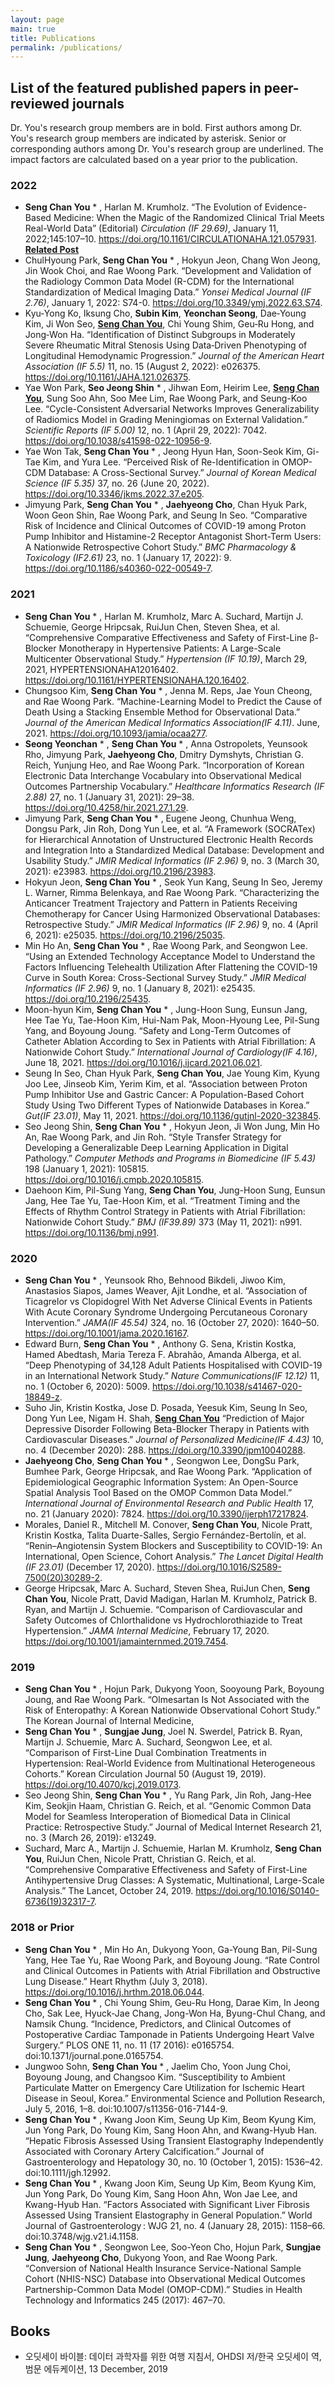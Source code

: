 ```yaml
---
layout: page
main: true
title: Publications
permalink: /publications/
---
```


## List of the featured published papers in peer-reviewed journals
Dr. You's research group members are in bold.
First authors among Dr. You's research group members are indicated by asterisk. Senior or corresponding authors among Dr. You's research group are underlined. The impact factors are calculated based on a year prior to the publication.

### 2022
- **Seng Chan You** * , Harlan M. Krumholz. “The Evolution of Evidence-Based Medicine: When the Magic of the Randomized Clinical Trial Meets Real-World Data” (Editorial) *Circulation (IF 29.69)*, January 11, 2022;145:107–10. https://doi.org/10.1161/CIRCULATIONAHA.121.057931.
**[Related Post](/2022/02/01/Pub-CirEditorial.html)**
- ChulHyoung Park, **Seng Chan You** * , Hokyun Jeon, Chang Won Jeong, Jin Wook Choi, and Rae Woong Park. “Development and Validation of the Radiology Common Data Model (R-CDM) for the International Standardization of Medical Imaging Data.” *Yonsei Medical Journal (IF 2.76)*, January 1, 2022: S74-0. https://doi.org/10.3349/ymj.2022.63.S74.
- Kyu‐Yong Ko, Iksung Cho, **Subin Kim**, **Yeonchan Seong**, Dae‐Young Kim, Ji Won Seo, **<u>Seng Chan You</u>**, Chi Young Shim, Geu‐Ru Hong, and Jong‐Won Ha. “Identification of Distinct Subgroups in Moderately Severe Rheumatic Mitral Stenosis Using Data‐Driven Phenotyping of Longitudinal Hemodynamic Progression.” *Journal of the American Heart Association (IF 5.5)* 11, no. 15 (August 2, 2022): e026375. https://doi.org/10.1161/JAHA.121.026375.
- Yae Won Park, **Seo Jeong Shin** * , Jihwan Eom, Heirim Lee, **<u>Seng Chan You</u>**, Sung Soo Ahn, Soo Mee Lim, Rae Woong Park, and Seung-Koo Lee. “Cycle-Consistent Adversarial Networks Improves Generalizability of Radiomics Model in Grading Meningiomas on External Validation.” *Scientific Reports (IF 5.00)* 12, no. 1 (April 29, 2022): 7042. https://doi.org/10.1038/s41598-022-10956-9.
- Yae Won Tak, **Seng Chan You** * , Jeong Hyun Han, Soon-Seok Kim, Gi-Tae Kim, and Yura Lee. “Perceived Risk of Re-Identification in OMOP-CDM Database: A Cross-Sectional Survey.” *Journal of Korean Medical Science (IF 5.35)* 37, no. 26 (June 20, 2022). https://doi.org/10.3346/jkms.2022.37.e205.
- Jimyung Park, **Seng Chan You** * , **Jaehyeong Cho**, Chan Hyuk Park, Woon Geon Shin, Rae Woong Park, and Seung In Seo. “Comparative Risk of Incidence and Clinical Outcomes of COVID-19 among Proton Pump Inhibitor and Histamine-2 Receptor Antagonist Short-Term Users: A Nationwide Retrospective Cohort Study.” *BMC Pharmacology & Toxicology (IF2.61)* 23, no. 1 (January 17, 2022): 9. https://doi.org/10.1186/s40360-022-00549-7.

### 2021
- **Seng Chan You** * , Harlan M. Krumholz, Marc A. Suchard, Martijn J. Schuemie, George Hripcsak, RuiJun Chen, Steven Shea, et al. “Comprehensive Comparative Effectiveness and Safety of First-Line β-Blocker Monotherapy in Hypertensive Patients: A Large-Scale Multicenter Observational Study.” *Hypertension (IF 10.19)*, March 29, 2021, HYPERTENSIONAHA12016402. https://doi.org/10.1161/HYPERTENSIONAHA.120.16402.
- Chungsoo Kim, **Seng Chan You** * , Jenna M. Reps, Jae Youn Cheong, and Rae Woong Park. “Machine-Learning Model to Predict the Cause of Death Using a Stacking Ensemble Method for Observational Data.” *Journal of the American Medical Informatics Association(IF 4.11)*. June, 2021. https://doi.org/10.1093/jamia/ocaa277.
- **Seong Yeonchan** * , **Seng Chan You** * , Anna Ostropolets, Yeunsook Rho, Jimyung Park, **Jaehyeong Cho**, Dmitry Dymshyts, Christian G. Reich, Yunjung Heo, and Rae Woong Park. “Incorporation of Korean Electronic Data Interchange Vocabulary into Observational Medical Outcomes Partnership Vocabulary.” *Healthcare Informatics Research (IF 2.88)* 27, no. 1 (January 31, 2021): 29–38. https://doi.org/10.4258/hir.2021.27.1.29.
- Jimyung Park, **Seng Chan You** * , Eugene Jeong, Chunhua Weng, Dongsu Park, Jin Roh, Dong Yun Lee, et al. “A Framework (SOCRATex) for Hierarchical Annotation of Unstructured Electronic Health Records and Integration Into a Standardized Medical Database: Development and Usability Study.” *JMIR Medical Informatics (IF 2.96)* 9, no. 3 (March 30, 2021): e23983. https://doi.org/10.2196/23983.
-	Hokyun Jeon, **Seng Chan You** * , Seok Yun Kang, Seung In Seo, Jeremy L. Warner, Rimma Belenkaya, and Rae Woong Park. “Characterizing the Anticancer Treatment Trajectory and Pattern in Patients Receiving Chemotherapy for Cancer Using Harmonized Observational Databases: Retrospective Study.” *JMIR Medical Informatics (IF 2.96)* 9, no. 4 (April 6, 2021): e25035. https://doi.org/10.2196/25035.
-	Min Ho An, **Seng Chan You** * , Rae Woong Park, and Seongwon Lee. “Using an Extended Technology Acceptance Model to Understand the Factors Influencing Telehealth Utilization After Flattening the COVID-19 Curve in South Korea: Cross-Sectional Survey Study.” *JMIR Medical Informatics (IF 2.96)* 9, no. 1 (January 8, 2021): e25435. https://doi.org/10.2196/25435.
- Moon-hyun Kim, **Seng Chan You** * , Jung-Hoon Sung, Eunsun Jang, Hee Tae Yu, Tae-Hoon Kim, Hui-Nam Pak, Moon-Hyoung Lee, Pil-Sung Yang, and Boyoung Joung. “Safety and Long-Term Outcomes of Catheter Ablation According to Sex in Patients with Atrial Fibrillation: A Nationwide Cohort Study.” *International Journal of Cardiology(IF 4.16)*, June 18, 2021. https://doi.org/10.1016/j.ijcard.2021.06.021.
- Seung In Seo, Chan Hyuk Park, **Seng Chan You**, Jae Young Kim, Kyung Joo Lee, Jinseob Kim, Yerim Kim, et al. “Association between Proton Pump Inhibitor Use and Gastric Cancer: A Population-Based Cohort Study Using Two Different Types of Nationwide Databases in Korea.” *Gut(IF 23.01)*, May 11, 2021. https://doi.org/10.1136/gutjnl-2020-323845.
- Seo Jeong Shin, **Seng Chan You** * , Hokyun Jeon, Ji Won Jung, Min Ho An, Rae Woong Park, and Jin Roh. “Style Transfer Strategy for Developing a Generalizable Deep Learning Application in Digital Pathology.” *Computer Methods and Programs in Biomedicine (IF 5.43)* 198 (January 1, 2021): 105815. https://doi.org/10.1016/j.cmpb.2020.105815.
- Daehoon Kim, Pil-Sung Yang, **Seng Chan You**, Jung-Hoon Sung, Eunsun Jang, Hee Tae Yu, Tae-Hoon Kim, et al. “Treatment Timing and the Effects of Rhythm Control Strategy in Patients with Atrial Fibrillation: Nationwide Cohort Study.” *BMJ (IF39.89)* 373 (May 11, 2021): n991. https://doi.org/10.1136/bmj.n991.

### 2020
- **Seng Chan You** * , Yeunsook Rho, Behnood Bikdeli, Jiwoo Kim, Anastasios Siapos, James Weaver, Ajit Londhe, et al. “Association of Ticagrelor vs Clopidogrel With Net Adverse Clinical Events in Patients With Acute Coronary Syndrome Undergoing Percutaneous Coronary Intervention.” *JAMA(IF 45.54)* 324, no. 16 (October 27, 2020): 1640–50. https://doi.org/10.1001/jama.2020.16167.
- Edward Burn, **Seng Chan You** * , Anthony G. Sena, Kristin Kostka, Hamed Abedtash, Maria Tereza F. Abrahão, Amanda Alberga, et al. “Deep Phenotyping of 34,128 Adult Patients Hospitalised with COVID-19 in an International Network Study.” *Nature Communications(IF 12.12)* 11, no. 1 (October 6, 2020): 5009. https://doi.org/10.1038/s41467-020-18849-z.
- Suho Jin, Kristin Kostka, Jose D. Posada, Yeesuk Kim, Seung In Seo, Dong Yun Lee, Nigam H. Shah, **<u>Seng Chan You</u>** “Prediction of Major Depressive Disorder Following Beta-Blocker Therapy in Patients with Cardiovascular Diseases.” *Journal of Personalized Medicine(IF 4.43)* 10, no. 4 (December 2020): 288. https://doi.org/10.3390/jpm10040288.
- **Jaehyeong Cho**, **Seng Chan You** * , Seongwon Lee, DongSu Park, Bumhee Park, George Hripcsak, and Rae Woong Park. “Application of Epidemiological Geographic Information System: An Open-Source Spatial Analysis Tool Based on the OMOP Common Data Model.” *International Journal of Environmental Research and Public Health* 17, no. 21 (January 2020): 7824. https://doi.org/10.3390/ijerph17217824.
- Morales, Daniel R., Mitchell M. Conover, **Seng Chan You**, Nicole Pratt, Kristin Kostka, Talita Duarte-Salles, Sergio Fernández-Bertolín, et al. “Renin–Angiotensin System Blockers and Susceptibility to COVID-19: An International, Open Science, Cohort Analysis.” *The Lancet Digital Health (IF 23.01)* (December 17, 2020). https://doi.org/10.1016/S2589-7500(20)30289-2.
- George Hripcsak, Marc A. Suchard, Steven Shea, RuiJun Chen, **Seng Chan You**, Nicole Pratt, David Madigan, Harlan M.
Krumholz, Patrick B. Ryan, and Martijn J. Schuemie. “Comparison of Cardiovascular and Safety Outcomes of Chlorthalidone vs Hydrochlorothiazide to Treat Hypertension.” *JAMA Internal Medicine*, February 17, 2020. https://doi.org/10.1001/jamainternmed.2019.7454.

### 2019
-	**Seng Chan You** * , Hojun Park, Dukyong Yoon, Sooyoung Park, Boyoung Joung, and Rae Woong Park. “Olmesartan Is Not Associated with the Risk of Enteropathy: A Korean Nationwide Observational Cohort Study.” The Korean Journal of Internal Medicine,
-	**Seng Chan You** * , **Sungjae Jung**, Joel N. Swerdel, Patrick B. Ryan, Martijn J. Schuemie, Marc A. Suchard, Seongwon Lee, et al. “Comparison of First-Line Dual Combination Treatments in Hypertension: Real-World Evidence from Multinational Heterogeneous Cohorts.” Korean Circulation Journal 50 (August 19, 2019). https://doi.org/10.4070/kcj.2019.0173.
-	Seo Jeong Shin, **Seng Chan You** * , Yu Rang Park, Jin Roh, Jang-Hee Kim, Seokjin Haam, Christian G. Reich, et al. “Genomic Common Data Model for Seamless Interoperation of Biomedical Data in Clinical Practice: Retrospective Study.” Journal of Medical Internet Research 21, no. 3 (March 26, 2019): e13249.
- Suchard, Marc A., Martijn J. Schuemie, Harlan M. Krumholz, **Seng Chan You**, RuiJun Chen, Nicole Pratt, Christian G. Reich, et al. “Comprehensive Comparative Effectiveness and Safety of First-Line Antihypertensive Drug Classes: A Systematic, Multinational, Large-Scale Analysis.” The Lancet, October 24, 2019. https://doi.org/10.1016/S0140-6736(19)32317-7.

### 2018 or Prior
-	**Seng Chan You** * , Min Ho An, Dukyong Yoon, Ga-Young Ban, Pil-Sung Yang, Hee Tae Yu, Rae Woong Park, and Boyoung Joung. “Rate Control and Clinical Outcomes in Patients with Atrial Fibrillation and Obstructive Lung Disease.” Heart Rhythm (July 3, 2018). https://doi.org/10.1016/j.hrthm.2018.06.044.
-	**Seng Chan You** * , Chi Young Shim, Geu-Ru Hong, Darae Kim, In Jeong Cho, Sak Lee, Hyuck-Jae Chang, Jong-Won Ha, Byung-Chul Chang, and Namsik Chung. “Incidence, Predictors, and Clinical Outcomes of Postoperative Cardiac Tamponade in Patients Undergoing Heart Valve Surgery.” PLOS ONE 11, no. 11 (17 2016): e0165754. doi:10.1371/journal.pone.0165754.
-	Jungwoo Sohn, **Seng Chan You** * , Jaelim Cho, Yoon Jung Choi, Boyoung Joung, and Changsoo Kim. “Susceptibility to Ambient Particulate Matter on Emergency Care Utilization for Ischemic Heart Disease in Seoul, Korea.” Environmental Science and Pollution Research, July 5, 2016, 1–8. doi:10.1007/s11356-016-7144-9.
-	**Seng Chan You** * , Kwang Joon Kim, Seung Up Kim, Beom Kyung Kim, Jun Yong Park, Do Young Kim, Sang Hoon Ahn, and Kwang-Hyub Han. “Hepatic Fibrosis Assessed Using Transient Elastography Independently Associated with Coronary Artery Calcification.” Journal of Gastroenterology and Hepatology 30, no. 10 (October 1, 2015): 1536–42. doi:10.1111/jgh.12992.
-	**Seng Chan You** * , Kwang Joon Kim, Seung Up Kim, Beom Kyung Kim, Jun Yong Park, Do Young Kim, Sang Hoon Ahn, Won Jae Lee, and Kwang-Hyub Han. “Factors Associated with Significant Liver Fibrosis Assessed Using Transient Elastography in General Population.” World Journal of Gastroenterology : WJG 21, no. 4 (January 28, 2015): 1158–66. doi:10.3748/wjg.v21.i4.1158.
- **Seng Chan You** * , Seongwon Lee, Soo-Yeon Cho, Hojun Park, **Sungjae Jung**, **Jaehyeong Cho**, Dukyong Yoon, and Rae Woong Park. “Conversion of National Health Insurance Service-National Sample Cohort (NHIS-NSC) Database into Observational Medical Outcomes Partnership-Common Data Model (OMOP-CDM).” Studies in Health Technology and Informatics 245 (2017): 467–70.

## Books

- 오딧세이 바이블: 데이터 과학자를 위한 여행 지침서, OHDSI 저/한국 오딧세이 역, 범문 에듀케이션, 13 December, 2019
